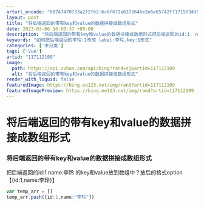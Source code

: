 ```yaml
---
arturl_encode: "68747470733a2f2f62:6c6f672e6373646e2e6e65742f71715f34393733323038392f:61727469636c652f64657461696c732f313137313132313039"
layout: post
title: "将后端返回的带有key和value的数据拼接成数组形式"
date: 2023-03-06 16:00:37 +08:00
description: "将后端返回的带有key和value的数据拼接成数组形式把后端返回的id:1  name:李玲 的ke"
keywords: "如何把后端返回的李玲:1改成 label:李玲,key:1形式"
categories: ['未分类']
tags: ['Vue']
artid: "117112109"
image:
  path: https://api.vvhan.com/api/bing?rand=sj&artid=117112109
  alt: "将后端返回的带有key和value的数据拼接成数组形式"
render_with_liquid: false
featuredImage: https://bing.ee123.net/img/rand?artid=117112109
featuredImagePreview: https://bing.ee123.net/img/rand?artid=117112109
---
```


# 将后端返回的带有key和value的数据拼接成数组形式

### 将后端返回的带有key和value的数据拼接成数组形式

把后端返回的id:1 name:李玲 的key和value放到数组中？放后的格式option【{id:1,name:李玲}】

```typescript
var temp_arr = []
temp_arr.push({id:1,name:"李玲"})

```
